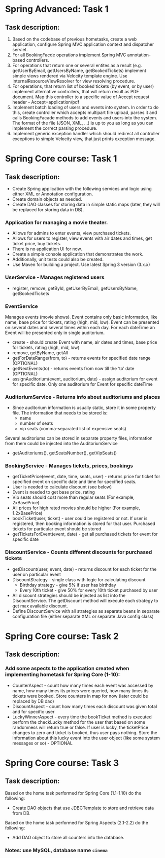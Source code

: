 # Spring Advanced: Task 1
## Task description:
1. Based on the codebase of previous hometasks, create a web application, configure Spring MVC application context and dispatcher servlet.
2. For all BookingFacde operations implement Spring MVC annotation-based controllers.
3. For operations that return one or several entites as a result (e.g. getUserByEmail, getUsersByName, getBookedTickets) implement simple views rendered via Velocity template engine. Use InternalResourceViewResolver for view resolving procedure.
4. For operations, that return list of booked tickets (by event, or by user) implement alternative controllers, that will return result as PDF document. Map this controller to a specific value of Accept request header  - Accept=application/pdf
5. Implement batch loading of users and events into system. In order to do this, create controller which accepts multipart file upload, parses it and calls BookingFacade methods to add events and users into the system. The format of the file (JSON, XML, ...) is up to you as long as you can implement the correct parsing procedure.
6. Implement generic exception handler which should redirect all controller exceptions to simple Velocity view, that just prints exception message.

# Spring Core course: Task 1

## Task description:
- Create Spring application with the following services and logic using either XML or Annotation configuration.
- Create domain objects as needed.
- Create DAO classes for storing data in simple static maps (later, they will be replaced for storing data in DB).

### Application for managing a movie theater.
- Allows for admins to enter events, view purchased tickets.
- Allows for users to register, view events with air dates and times, get ticket price, buy tickets.
- There is no application UI for now.
- Create a simple console application that demonstrates the work.
- Additionally, unit tests could also be created.
- Use Maven for building a project. Use latest Spring 3 version (3.x.x)

### UserService - Manages registered users
* register, remove, getById, getUserByEmail, getUsersByName, getBookedTickets

### EventService
Manages events (movie shows).
Event contains only basic information, like name, base price for tickets, rating (high, mid, low).
Event can be presented on several dates and several times within each day.
For each dateTime an Event will be presented only in single auditorium.
* create - should create Event with name, air dates and times, base price for tickets, rating (high, mid, low)
* remove, getByName, getAll
* getForDateRange(from, to) - returns events for specified date range (OPTIONAL)
* getNextEvents(to) - returns events from now till the ‘to’ date (OPTIONAL)
* assignAuditorium(event, auditorium, date) - assign auditorium for event for specific date. Only one auditorium for Event for specific dateTime

### AuditoriumService - Returns info about auditoriums and places
* Since auditorium information is usually static, store it in some property file. The information that needs to be stored is:
    * name
    * number of seats
    * vip seats (comma-separated list of expensive seats)

Several auditoriums can be stored in separate property files, information from them could be injected into the AuditoriumService

* getAuditoriums(), getSeatsNumber(), getVipSeats()

### BookingService - Manages tickets, prices, bookings
* getTicketPrice(event, date, time, seats, user) - returns price for ticket for specified event on specific date and time for specified seats.
* User is needed to calculate discount (see below)
* Event is needed to get base price, rating
* Vip seats should cost more than regular seats (For example, 2xBasePrice)
* All prices for high rated movies should be higher (For example, 1.2xBasePrice)
* bookTicket(user, ticket) - user could  be registered or not. If user is registered, then booking information is stored for that user. Purchased tickets for particular event should be stored
* getTicketsForEvent(event, date) - get all purchased tickets for event for specific date

### DiscountService - Counts different discounts for purchased tickets
* getDiscount(user, event, date) - returns discount for each ticket for the user on particular event
* DiscountStrategy - single class with logic for calculating discount
    * Birthday strategy - give 5% if user has birthday
    * Every 10th ticket - give 50% for every 10th ticket purchased by user
* All discount strategies should be injected as list into the DiscountService. The getDiscount method will execute each strategy to get max available discount.
* Define DiscountService with all strategies as separate beans in separate configuration file (either separate XML or separate Java config class)


# Spring Core course: Task 2

## Task description: 

### Add some aspects to the application created when implementing hometask for Spring Core (1-10):

* CounterAspect - count how many times each event was accessed by name, how many times its prices were queried, how many times its tickets were booked. Store counters in map for now (later could be replaced by DB dao)
* DiscountAspect - count how many times each discount was given total and for specific user
* LuckyWinnerAspect - every time the bookTicket method is executed perform the checkLucky method for the user that based on some randomness will return true or false. If user is lucky, the ticketPrice changes to zero and ticket is booked, thus user pays nothing. Store the information about this lucky event into the user object (like some system messages or so) - OPTIONAL



# Spring Core course: Task 3
## Task description: 

Based on the home task performed for Spring Core (1.1-1.10) do the following:
- Create DAO objects that use JDBCTemplate to store and retrieve data from DB.

Based on the home task performed for Spring Aspects (2.1-2.2) do the following:
- Add DAO object to store all counters into the database.

### Notes: use MySQL, database name `cinema`